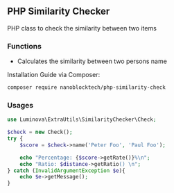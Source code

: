 ## PHP Similarity Checker

PHP class to check the similarity between two items

### Functions

- Calculates the similarity between two persons name 

Installation Guide via Composer:

```bash
composer require nanoblocktech/php-similarity-check
```

### Usages 

```php
use Luminova\ExtraUtils\SimilarityChecker\Check;

$check = new Check();
try {
    $score = $check->name('Peter Foo', 'Paul Foo'); 

    echo "Percentage: {$score->getRate()}%\n";
    echo "Ratio: $distance->getRatio() \n";
} catch (InvalidArgumentException $e){
    echo $e->getMessage();
}
```